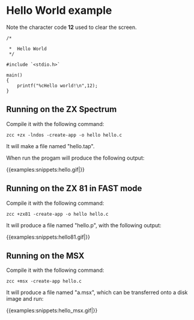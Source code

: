# Hello World example

Note the character code **12** used to clear the screen.


```
/*

 *	Hello World
 */

#include `<stdio.h>`

main()
{
	printf("%cHello world!\n",12);
}
```


## Running on the ZX Spectrum

Compile it with the following command:

    zcc +zx -lndos -create-app -o hello hello.c

It will make a file named "hello.tap".

When run the progam will produce the following output:

{{examples:snippets:hello.gif|}}



## Running on the ZX 81 in FAST mode

Compile it with the following command:

    zcc +zx81 -create-app -o hello hello.c

It will produce a file named "hello.p", with the following output:

{{examples:snippets:hello81.gif|}}



## Running on the MSX

Compile it with the following command:

    zcc +msx -create-app hello.c

It will produce a file named "a.msx", which can be transferred onto a disk image and run:

{{examples:snippets:hello_msx.gif|}}



